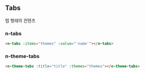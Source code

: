 ## Tabs

탭 형태의 컨텐츠

### n-tabs

```html
<n-tabs :items="themes" :value="'name'"></n-tabs>
```

### n-theme-tabs

```html
<n-theme-tabs :title="title" :themes="themes"></n-theme-tabs>
```